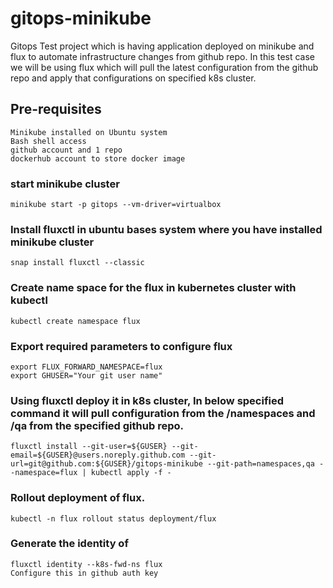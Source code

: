 # gitops-minikube
Gitops Test project which is having application deployed on minikube and flux to automate infrastructure changes from github repo.
In this test case we will be using flux which will pull the latest configuration from the github repo and apply that configurations on specified k8s cluster.

## Pre-requisites 
	Minikube installed on Ubuntu system
	Bash shell access
	github account and 1 repo
	dockerhub account to store docker image

### start minikube cluster 
	minikube start -p gitops --vm-driver=virtualbox

### Install fluxctl in ubuntu bases system where you have installed minikube cluster
	snap install fluxctl --classic

### Create name space for the flux in kubernetes cluster with kubectl
	kubectl create namespace flux

### Export required parameters to configure flux
	export FLUX_FORWARD_NAMESPACE=flux
	export GHUSER="Your git user name"

### Using fluxctl deploy it in k8s cluster, In below specified command it will pull configuration from the /namespaces and /qa from the specified github repo.
	fluxctl install --git-user=${GUSER} --git-email=${GUSER}@users.noreply.github.com --git-url=git@github.com:${GUSER}/gitops-minikube --git-path=namespaces,qa --namespace=flux | kubectl apply -f -

### Rollout deployment of flux.
	kubectl -n flux rollout status deployment/flux

### Generate the identity of 
	fluxctl identity --k8s-fwd-ns flux
	Configure this in github auth key 
